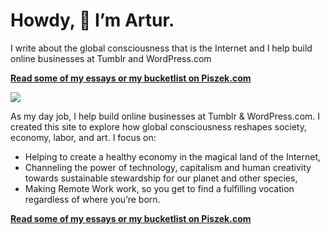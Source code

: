 # Howdy, 👋 I’m Artur.

I write about the global consciousness that is the Internet and I help build online businesses at Tumblr and WordPress.com

**[Read some of my essays or my bucketlist on Piszek.com](https://piszek.com)**


![](https://i0.wp.com/piszek.com/wp-content/uploads/2021/09/Zrzut-ekranu-2021-09-16-o-20.19.37.png?w=1240&ssl=1)

As my day job, I help build online businesses at Tumblr & WordPress.com. I created this site to explore how global consciousness reshapes society, economy, labor, and art. I focus on:

- Helping to create a healthy economy in the magical land of the Internet,
- Channeling the power of technology, capitalism and human creativity towards sustainable stewardship for our planet and other species,
- Making Remote Work work, so you get to find a fulfilling vocation regardless of where you’re born.

**[Read some of my essays or my bucketlist on Piszek.com](https://piszek.com)**
